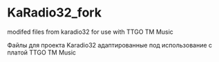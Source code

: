# KaRadio32_fork
modifed files from karadio32 for use with TTGO TM Music

Файлы для проекта Karadio32 адаптированные под использование с платой TTGO TM Music
